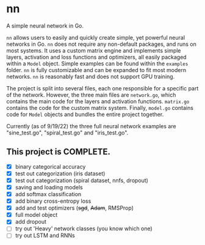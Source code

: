 # nn

A simple neural network in Go.

`nn` allows users to easily and quickly create simple, yet powerful neural networks in Go. `nn` does not require any non-default packages, and runs on most systems. It uses a custom matrix engine and implements simple layers, activation and loss functions and optimizers, all easily packaged within a `Model` object. Simple examples can be found within the `examples` folder. `nn` is fully customizable and can be expanded to fit most modern networks. `nn` is reasonably fast and does not support GPU training.

The project is split into several files, each one responsible for a specific part of the network. However, the three main files are `network.go`, which contains the main code for the layers and activation functions. `matrix.go` contains the code for the custom matrix system. Finally, `model.go` contains code for `Model` objects and bundles the entire project together.

Currently (as of 9/19/22) the three full neural network examples are "sine_test.go", "spiral_test.go" and "iris_test.go".

This project is COMPLETE.
-----

- [x] binary categorical accuracy
- [x] test out categorization (iris dataset)
- [x] test out categorization (spiral dataset, nnfs, dropout)
- [x] saving and loading models
- [x] add softmax classification
- [x] add binary cross-entropy loss
- [x] add and test optimizers (~~sgd~~, ~~Adam~~, RMSProp)
- [x] full model object
- [x] add dropout
- [ ] try out 'Heavy' network classes (you know which one)
- [ ] try out LSTM and RNNs

